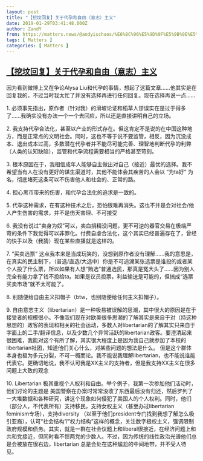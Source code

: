 ```yaml
---
layout: post
title: "【挖坟回复】关于代孕和自由（意志）主义"
date: 2019-01-29T03:41:48.000Z
author: ZandY
from: https://matters.news/@andyischaos/%E6%8C%96%E5%9D%9F%E5%9B%9E%E5%A4%8D-%E5%85%B3%E4%BA%8E%E4%BB%A3%E5%AD%95%E5%92%8C%E8%87%AA%E7%94%B1-%E6%84%8F%E5%BF%97-%E4%B8%BB%E4%B9%89-zdpuAy9LVcfCq8YcsES3AQvaqbUUbWa2hVQDkZBTvv6CS4gLx
tags: [ Matters ]
categories: [ Matters ]
---
```

<!--1548733308000-->
[【挖坟回复】关于代孕和自由（意志）主义](https://matters.news/@andyischaos/%E6%8C%96%E5%9D%9F%E5%9B%9E%E5%A4%8D-%E5%85%B3%E4%BA%8E%E4%BB%A3%E5%AD%95%E5%92%8C%E8%87%AA%E7%94%B1-%E6%84%8F%E5%BF%97-%E4%B8%BB%E4%B9%89-zdpuAy9LVcfCq8YcsES3AQvaqbUUbWa2hVQDkZBTvv6CS4gLx)
------

<div>
<p>因为看到微博上又在争论Alysa Liu和代孕的事情，想起了这篇文章……他其实是在回复我的，不过当时我太忙了并没有选择再进行任何回复。现在选择再说一点……</p><p>1. 必须事先指出，原作者（针对我）的滑坡论证和稻草人谬误实在是过于得多了……我确实没有办法一个一个去回应，所以还是直接讲明自己的立场。</p><p>2. 我支持代孕合法化，甚至以产业的形式存在。但这肯定不是说的在中国这种地方，而是正常点的文明社会。同时，这也不等于说不要监管，相反，因为沉没成本、退出成本过高，多数潜在代孕者并不能尽可能完善、理智地判断代孕的利弊（人类的认知缺陷），监管和代孕流程需要相当的严格甚至苛刻。</p><p>3. 根本原因在于，我相信成年人能够自主做出对自己（接近）最优的选择。我不希望当有人在没有更好的谋生渠道时，其他不能体会其疾苦的人会以 “为ta好” 为名，彻底堵死这条可以不伤害他人和社会的、正常的路。</p><p>4. 担心黑市带来的伤害，和代孕合法化的追求是一致的。</p><p>5. 代孕这种需求，在有这种技术之后，恐怕很难再消失。这也不并是会对社会/他人产生伤害的需求，并不是伤天害理、不可接受</p><p>6. 我没有说过“卖身为奴”可以，卖血捐精没问题，更不可逆的器官交易在极端严苛的条件下我觉得可以非罪化。付费自虐合法化，这个其实已经普遍存在了，曾经的快手以及（我猜）现在某些直播就是这样的。</p><p>7. “买卖选票” 这点我本来是当成玩笑的，没想到原作者没有理解……我的意思是，在真实的民主制下，（普选/直选/大选中）你是不可追溯某张选票是谁投的或者某个人投了什么票，所以如果有人想“贿选”普通选民，那真是冤大头了……因为别人完全有能力拿了钱不投给ta。如果是议员投票，利益输送是可能的，但搞成“选票买卖市场”就不太可能了。</p><p>8. 别随便给自由主义扣帽子（btw，也别随便给任何主义扣帽子）。</p><p>9. 自由意志主义（libertarian）是一种极易被误解的思潮，其中很大的原因是在于接受者的规模很小。不像我们现在对欧美很多思潮的了解其实是来自于对（持这种思想的）政客的表现和相关的社会运动，多数人对libertarian的了解其实只来自于字面上的二手/翻译信息，以及少数几个异常活跃的libertarian政客。要澄清起来很困难，我能对这个有所了解，其实很大程度上是因为我自己就参加了本校的libertarian社团，知道他们关心什么，对某些问题的想法是什么。 但是这个群体本身也极为多元分裂，不可一概而论。我不能说我理解libertarian，也不能说谁能代表它。更确切地说，我不认可我是XX主义的支持者，但是我支持XX主义在很多问题上大致的观念</p><p>10. Libertarian 极其重视个人权利和自由。举个例子，我第一次参加他们活动时，他们讨论的主题是 美国警察在办案时常常没收了东西最后没有归还，然后罗列了一大堆数据和各种研究，讲这个现象如何侵犯了美国人的个人权利。同时，他们（部分人，不代表所有）支持移民，支持女权主义（甚至办过libertarian feminism专场），支持diversity （以至于他们president专门找到我想了解怎么吸引亚裔），认可“社会结构”/“权力结构”这样的概念，关注数字极权主义，强调限制政府规模和债务。其实，就是一群在社会议题上和liberal很接近，在经济问题上和共和党接近，但同时看不惯两党的少数人。不过，因为传统的线性政治光谱他们总是会被放在很右边，libertarian 总是会处在这种尴尬的中间地带，并不受人待见。</p>
</div>
